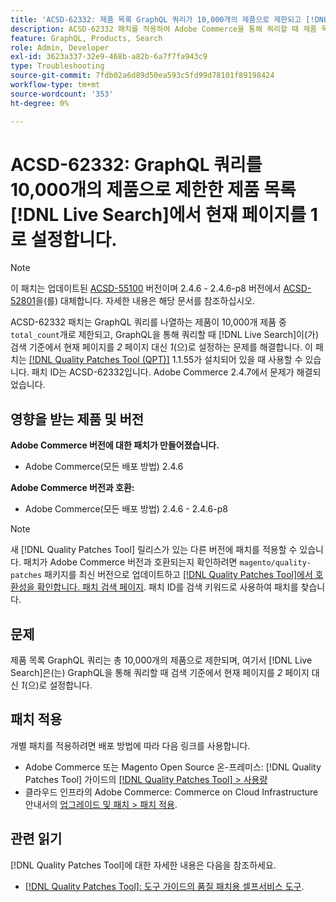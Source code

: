 ```yaml
---
title: 'ACSD-62332: 제품 목록 GraphQL 쿼리가 10,000개의 제품으로 제한되고 [!DNL Live Search] 현재 페이지를 1로 설정합니다.'
description: ACSD-62332 패치를 적용하여 Adobe Commerce을 통해 쿼리할 때 제품 목록 GraphQL 쿼리가 10,000개 제품의 total_count로 제한되고  [!DNL Live Search] 현재 페이지를 검색 기준에서 *2* 페이지 대신 *1* 로 설정하는 GraphQL 문제를 해결합니다.
feature: GraphQL, Products, Search
role: Admin, Developer
exl-id: 3623a337-32e9-468b-a82b-6a7f7fa943c9
type: Troubleshooting
source-git-commit: 7fdb02a6d89d50ea593c5fd99d78101f89198424
workflow-type: tm+mt
source-wordcount: '353'
ht-degree: 0%

---
```


# ACSD-62332: GraphQL 쿼리를 10,000개의 제품으로 제한한 제품 목록 [!DNL Live Search]에서 현재 페이지를 1로 설정합니다.

>[!NOTE]
>
>이 패치는 업데이트된 [ACSD-55100](/help/tools/quality-patches-tool/patches-available-in-qpt/v1-1-46/acsd-55100-graphql-does-not-return-products-beyond-10k-in-the-search-results.md) 버전이며 2.4.6 - 2.4.6-p8 버전에서 [ACSD-52801](/help/tools/quality-patches-tool/patches-available-in-qpt/v1-1-40/acsd-52801-graphql-product-filter-query-not-showing-partial-match-results.md)을(를) 대체합니다. 자세한 내용은 해당 문서를 참조하십시오.

ACSD-62332 패치는 GraphQL 쿼리를 나열하는 제품이 10,000개 제품 중 `total_count`개로 제한되고, GraphQL을 통해 쿼리할 때 [!DNL Live Search]이(가) 검색 기준에서 현재 페이지를 *2* 페이지 대신 *1*(으)로 설정하는 문제를 해결합니다. 이 패치는 [[!DNL Quality Patches Tool (QPT)]](/help/tools/quality-patches-tool/quality-patches-tool-to-self-serve-quality-patches.md) 1.1.55가 설치되어 있을 때 사용할 수 있습니다. 패치 ID는 ACSD-62332입니다. Adobe Commerce 2.4.7에서 문제가 해결되었습니다.

## 영향을 받는 제품 및 버전

**Adobe Commerce 버전에 대한 패치가 만들어졌습니다.**

* Adobe Commerce(모든 배포 방법) 2.4.6

**Adobe Commerce 버전과 호환:**

* Adobe Commerce(모든 배포 방법) 2.4.6 - 2.4.6-p8

>[!NOTE]
>
>새 [!DNL Quality Patches Tool] 릴리스가 있는 다른 버전에 패치를 적용할 수 있습니다. 패치가 Adobe Commerce 버전과 호환되는지 확인하려면 `magento/quality-patches` 패키지를 최신 버전으로 업데이트하고 [[!DNL Quality Patches Tool]에서 호환성을 확인합니다. 패치 검색 페이지](https://experienceleague.adobe.com/tools/commerce-quality-patches/index.html?lang=ko). 패치 ID를 검색 키워드로 사용하여 패치를 찾습니다.

## 문제

제품 목록 GraphQL 쿼리는 총 10,000개의 제품으로 제한되며, 여기서 [!DNL Live Search]은(는) GraphQL을 통해 쿼리할 때 검색 기준에서 현재 페이지를 *2* 페이지 대신 *1*(으)로 설정합니다.

## 패치 적용

개별 패치를 적용하려면 배포 방법에 따라 다음 링크를 사용합니다.

* Adobe Commerce 또는 Magento Open Source 온-프레미스: [!DNL Quality Patches Tool] 가이드의 [[!DNL Quality Patches Tool] > 사용량](/help/tools/quality-patches-tool/usage.md)
* 클라우드 인프라의 Adobe Commerce: Commerce on Cloud Infrastructure 안내서의 [업그레이드 및 패치 > 패치 적용](https://experienceleague.adobe.com/docs/commerce-cloud-service/user-guide/develop/upgrade/apply-patches.html?lang=ko).


## 관련 읽기

[!DNL Quality Patches Tool]에 대한 자세한 내용은 다음을 참조하세요.

* [[!DNL Quality Patches Tool]: 도구 가이드의 품질 패치용 셀프서비스 도구](/help/tools/quality-patches-tool/quality-patches-tool-to-self-serve-quality-patches.md).
